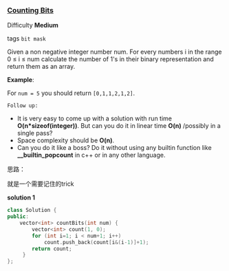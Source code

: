 ### [Counting Bits](https://leetcode.com/problems/counting-bits/)

Difficulty **Medium**

tags `bit mask` 

Given a non negative integer number num. For every numbers i in the range 0 ≤ i ≤ num calculate the number of 1's in their binary representation and return them as an array.

**Example**:

For `num = 5` you should return `[0,1,1,2,1,2]`.

`Follow up:`

- It is very easy to come up with a solution with run time **O(n*sizeof(integer))**. But can you do it in linear time **O(n)** /possibly in a single pass?
- Space complexity should be **O(n)**.
- Can you do it like a boss? Do it without using any builtin function like **__builtin_popcount** in c++ or in any other language.

思路：

就是一个需要记住的trick

**solution 1**

```c++
class Solution {
public:
    vector<int> countBits(int num) {
        vector<int> count(1, 0);
        for (int i=1; i < num+1; i++)
            count.push_back(count[i&(i-1)]+1);
        return count;
     }
};
```